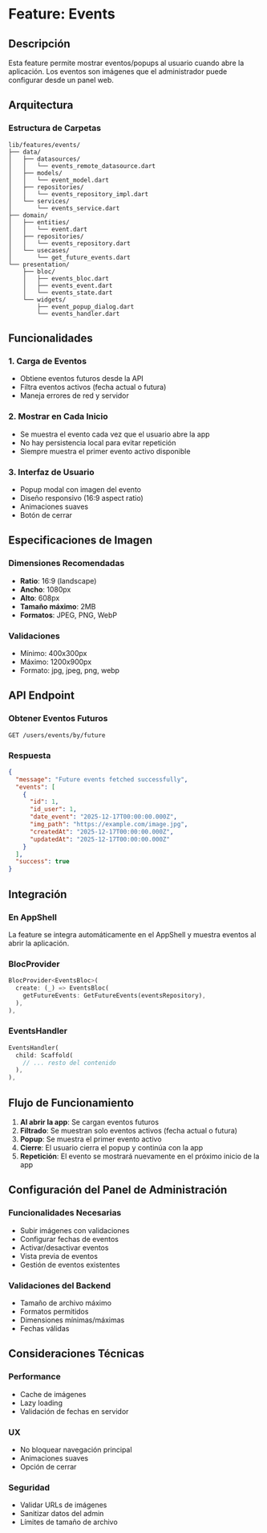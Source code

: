 # Feature: Events

## Descripción
Esta feature permite mostrar eventos/popups al usuario cuando abre la aplicación. Los eventos son imágenes que el administrador puede configurar desde un panel web.

## Arquitectura

### Estructura de Carpetas
```
lib/features/events/
├── data/
│   ├── datasources/
│   │   └── events_remote_datasource.dart
│   ├── models/
│   │   └── event_model.dart
│   ├── repositories/
│   │   └── events_repository_impl.dart
│   └── services/
│       └── events_service.dart
├── domain/
│   ├── entities/
│   │   └── event.dart
│   ├── repositories/
│   │   └── events_repository.dart
│   └── usecases/
│       └── get_future_events.dart
└── presentation/
    ├── bloc/
    │   ├── events_bloc.dart
    │   ├── events_event.dart
    │   └── events_state.dart
    └── widgets/
        ├── event_popup_dialog.dart
        └── events_handler.dart
```

## Funcionalidades

### 1. Carga de Eventos
- Obtiene eventos futuros desde la API
- Filtra eventos activos (fecha actual o futura)
- Maneja errores de red y servidor

### 2. Mostrar en Cada Inicio
- Se muestra el evento cada vez que el usuario abre la app
- No hay persistencia local para evitar repetición
- Siempre muestra el primer evento activo disponible

### 3. Interfaz de Usuario
- Popup modal con imagen del evento
- Diseño responsivo (16:9 aspect ratio)
- Animaciones suaves
- Botón de cerrar

## Especificaciones de Imagen

### Dimensiones Recomendadas
- **Ratio**: 16:9 (landscape)
- **Ancho**: 1080px
- **Alto**: 608px
- **Tamaño máximo**: 2MB
- **Formatos**: JPEG, PNG, WebP

### Validaciones
- Mínimo: 400x300px
- Máximo: 1200x900px
- Formato: jpg, jpeg, png, webp

## API Endpoint

### Obtener Eventos Futuros
```
GET /users/events/by/future
```

### Respuesta
```json
{
  "message": "Future events fetched successfully",
  "events": [
    {
      "id": 1,
      "id_user": 1,
      "date_event": "2025-12-17T00:00:00.000Z",
      "img_path": "https://example.com/image.jpg",
      "createdAt": "2025-12-17T00:00:00.000Z",
      "updatedAt": "2025-12-17T00:00:00.000Z"
    }
  ],
  "success": true
}
```

## Integración

### En AppShell
La feature se integra automáticamente en el AppShell y muestra eventos al abrir la aplicación.

### BlocProvider
```dart
BlocProvider<EventsBloc>(
  create: (_) => EventsBloc(
    getFutureEvents: GetFutureEvents(eventsRepository),
  ),
),
```

### EventsHandler
```dart
EventsHandler(
  child: Scaffold(
    // ... resto del contenido
  ),
),
```

## Flujo de Funcionamiento

1. **Al abrir la app**: Se cargan eventos futuros
2. **Filtrado**: Se muestran solo eventos activos (fecha actual o futura)
3. **Popup**: Se muestra el primer evento activo
4. **Cierre**: El usuario cierra el popup y continúa con la app
5. **Repetición**: El evento se mostrará nuevamente en el próximo inicio de la app

## Configuración del Panel de Administración

### Funcionalidades Necesarias
- Subir imágenes con validaciones
- Configurar fechas de eventos
- Activar/desactivar eventos
- Vista previa de eventos
- Gestión de eventos existentes

### Validaciones del Backend
- Tamaño de archivo máximo
- Formatos permitidos
- Dimensiones mínimas/máximas
- Fechas válidas

## Consideraciones Técnicas

### Performance
- Cache de imágenes
- Lazy loading
- Validación de fechas en servidor

### UX
- No bloquear navegación principal
- Animaciones suaves
- Opción de cerrar

### Seguridad
- Validar URLs de imágenes
- Sanitizar datos del admin
- Límites de tamaño de archivo 